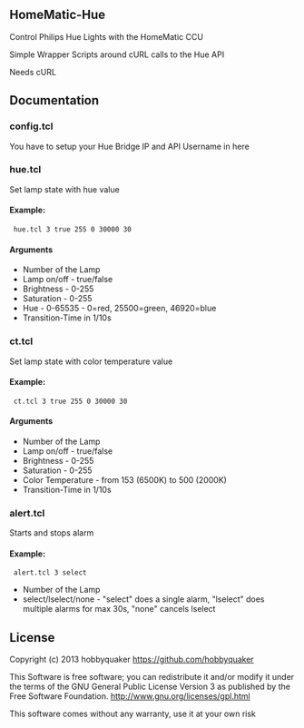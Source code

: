 ## HomeMatic-Hue

Control Philips Hue Lights with the HomeMatic CCU

Simple Wrapper Scripts around cURL calls to the Hue API

Needs cURL

## Documentation

### config.tcl

You have to setup your Hue Bridge IP and API Username in here

### hue.tcl

Set lamp state with hue value

#### Example:

     hue.tcl 3 true 255 0 30000 30

#### Arguments

* Number of the Lamp
* Lamp on/off - true/false
* Brightness - 0-255
* Saturation - 0-255
* Hue - 0-65535 - 0=red, 25500=green, 46920=blue
* Transition-Time in 1/10s

### ct.tcl

Set lamp state with color temperature value

#### Example:

     ct.tcl 3 true 255 0 30000 30

#### Arguments

* Number of the Lamp
* Lamp on/off - true/false
* Brightness - 0-255
* Saturation - 0-255
* Color Temperature - from 153 (6500K) to 500 (2000K)
* Transition-Time in 1/10s


### alert.tcl

Starts and stops alarm

#### Example:

     alert.tcl 3 select

* Number of the Lamp
* select/lselect/none - "select" does a single alarm, "lselect" does multiple alarms for max 30s, "none" cancels lselect


## License

Copyright (c) 2013 hobbyquaker https://github.com/hobbyquaker

This Software is free software; you can redistribute it and/or
modify it under the terms of the GNU General Public License
Version 3 as published by the Free Software Foundation.
http://www.gnu.org/licenses/gpl.html

This software comes without any warranty, use it at your own risk

